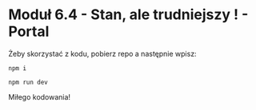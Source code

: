 # Moduł 6.4 - Stan, ale trudniejszy ! - Portal

Żeby skorzystać z kodu, pobierz repo a następnie wpisz:

`npm i`

`npm run dev`

Miłego kodowania!
